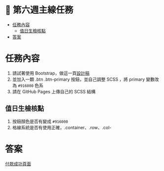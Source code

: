 # 🏅 第六週主線任務

- [任務內容](#任務內容)
    - [值日生檢核點](#值日生檢核點)
- [答案](#答案)

# 任務內容

1. 請試著使用 Bootstrap，做這一頁[設計稿](https://bootstrap.hexschool.com/docs/4.2/examples/grid/)
2. 並加入一顆 .btn .btn-primary 按鈕，並自己調整 SCSS ，將 primary 變數改為 `#916000` 色系
3. 請在 GitHub Pages 上傳自己的 SCSS 結構

## 值日生檢核點

1. 按鈕顏色是否有變成 `#916000`
2. 格線系統是否有使用正確，.container、.row、.col-

# 答案

[付款成功頁面](https://iotalh.github.io/HexSchoolTasks/Week6/Main.html)